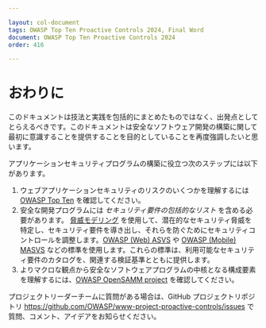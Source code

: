 ```yaml
---

layout: col-document
tags: OWASP Top Ten Proactive Controls 2024, Final Word
document: OWASP Top Ten Proactive Controls 2024
order: 416

---
```


# おわりに

このドキュメントは技法と実践を包括的にまとめたものではなく、出発点としてとらえるべきです。このドキュメントは安全なソフトウェア開発の構築に関して最初に意識することを提供することを目的としていることを再度強調したいと思います。

アプリケーションセキュリティプログラムの構築に役立つ次のステップには以下があります。

1. ウェブアプリケーションセキュリティのリスクのいくつかを理解するには [OWASP Top Ten](https://www.owasp.org/index.php/Category:OWASP_Top_Ten_Project) を確認してください。
2. 安全な開発プログラムには *セキュリティ要件の包括的なリスト* を含める必要があります。
 [脅威モデリング](https://cheatsheetseries.owasp.org/cheatsheets/Threat_Modeling_Cheat_Sheet.html) を使用して、潜在的なセキュリティ脅威を特定し、セキュリティ要件を導き出し、それらを防ぐためにセキュリティコントロールを調整します。[OWASP (Web) ASVS](https://www.owasp.org/index.php/Category:OWASP_Application_Security_Verification_Standard_Project) や [OWASP (Mobile) MASVS](https://github.com/OWASP/owasp-masvs) などの標準を使用します。これらの標準は、利用可能なセキュリティ要件のカタログを、関連する検証基準とともに提供します。
3. よりマクロな観点から安全なソフトウェアプログラムの中核となる構成要素を理解するには、[OWASP OpenSAMM project](https://www.owasp.org/index.php/OWASP_SAMM_Project) を確認してください。


プロジェクトリーダーチームに質問がある場合は、GitHub プロジェクトリポジトリ https://github.com/OWASP/www-project-proactive-controls/issues で質問、コメント、アイデアをお知らせください。

